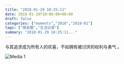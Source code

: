```yaml
---
title: "2018-01-29 18:25:11"
date: 2018-01-29T10:00:00+08:00
draft: false
categories: ["moments","2018","2018-01"]
tags: ["朋友圈","生活记录"]
summary: "2018-01-29 18:25:11..."
---
```


与其追求成为所有人的欢喜，不如拥有被讨厌的权利与勇气 。

![Media 1](/Moments/photos/2018-01-29/201801291825110.jpg)

